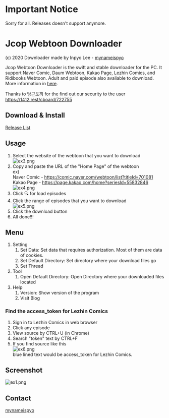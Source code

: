 # Important Notice #
Sorry for all. Releases doesn't support anymore.

# Jcop Webtoon Downloader #
(c) 2020 Downloader made by Inpyo Lee - [mynameispyo](https://github.com/mynameispyo/JcopWebtoonDownloader)


Jcop Webtoon Downloader is the swift and stable downloader for the PC. It support Naver Comic, Daum Webtoon, Kakao Page, Lezhin Comics, and Ridibooks Webtoon. Adult and paid episode also avaliable to download. More information in [here](https://blog.naver.com/the3countrys/222106929101).

Thanks to 당근토끼 for the find out our security to the user
https://1412.rest/cboard/722755

## Download & Install ##
[Release List](https://github.com/mynameispyo/JcopWebtoonDownloader/releases)

## Usage ##
1. Select the website of the webtoon that you want to download \
![ex3.png](https://raw.githubusercontent.com/mynameispyo/JcopWebtoonDownloader/master/screens/ex3.png)
2. Copy and paste the URL of the "Home Page" of the webtoon \
ex) \
Naver Comic - https://comic.naver.com/webtoon/list?titleId=701081 \
Kakao Page - https://page.kakao.com/home?seriesId=55832846 \
![ex4.png](https://raw.githubusercontent.com/mynameispyo/JcopWebtoonDownloader/master/screens/ex4.png)
3. Click 🔍 for load episodes
4. Click the range of episodes that you want to download \
![ex5.png](https://raw.githubusercontent.com/mynameispyo/JcopWebtoonDownloader/master/screens/ex5.png)
5. Click the download button
6. All done!!!

## Menu ##
1. Setting
    1. Set Data: Set data that requires authorization. Most of them are data of cookies.
    2. Set Default Directory: Set directory where your download files go
    3. Set Thread
2. Tool
    1. Open Default Directory: Open Directory where your downloaded files located
3. Help
    1. Version: Show version of the program
    2. Visit Blog

### Find the access_token for Lezhin Comics ###
1. Sign in  to Lezhin Comics in web browser
2. Click any episode
3. View source by CTRL+U (in Chrome)
4. Search "token" text by CTRL+F
5. If you find source like this \
![ex6.png](https://raw.githubusercontent.com/mynameispyo/JcopWebtoonDownloader/master/screens/ex6.PNG) \
blue lined text would be access_token for Lezhin Comics. 


## Screenshot
![ex1.png](https://raw.githubusercontent.com/mynameispyo/JcopWebtoonDownloader/master/screens/ex1.png)

## Contact
[mynameispyo](mailto:mynameispyo@gmail.com)
